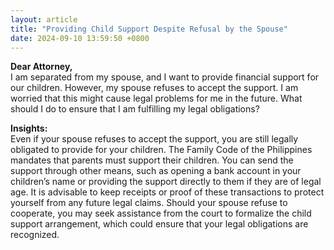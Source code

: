 ```yaml
---
layout: article
title: "Providing Child Support Despite Refusal by the Spouse"
date: 2024-09-10 13:59:50 +0800
---
```


<p><strong>Dear Attorney,</strong><br>I am separated from my spouse, and I want to provide financial support for our children. However, my spouse refuses to accept the support. I am worried that this might cause legal problems for me in the future. What should I do to ensure that I am fulfilling my legal obligations?</p><p><strong>Insights:</strong><br>Even if your spouse refuses to accept the support, you are still legally obligated to provide for your children. The Family Code of the Philippines mandates that parents must support their children. You can send the support through other means, such as opening a bank account in your children’s name or providing the support directly to them if they are of legal age. It is advisable to keep receipts or proof of these transactions to protect yourself from any future legal claims. Should your spouse refuse to cooperate, you may seek assistance from the court to formalize the child support arrangement, which could ensure that your legal obligations are recognized.</p>